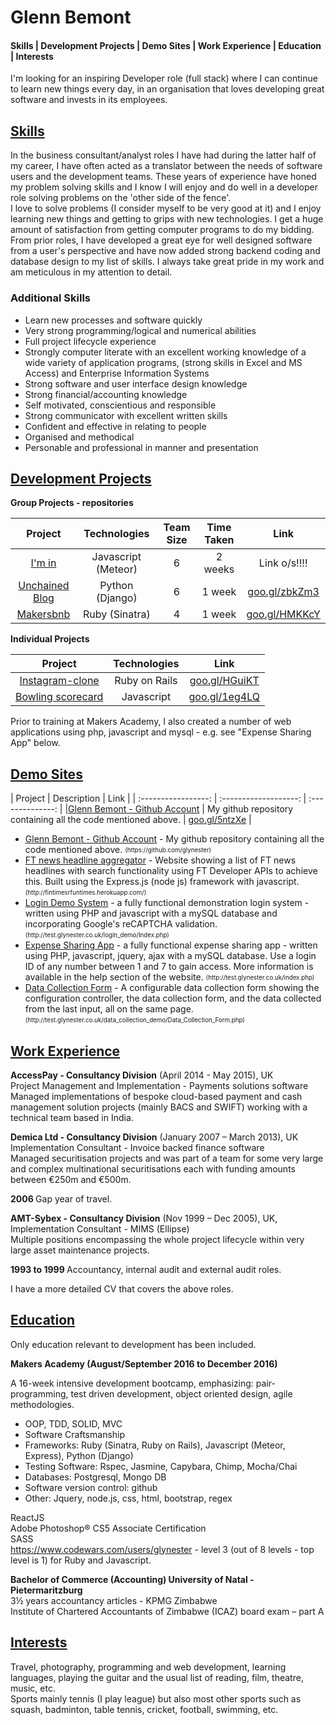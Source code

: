 <h1>Glenn Bemont</h1>

<div id="TOC"><h4>
   <a href="#skills">Skills | </a>
   <a href="#Development-Projects">Development Projects | </a>
   <a href="#Demo-Websites">Demo Sites | </a>
   <a href="#Work Experience">Work Experience | </a>
   <a href="#Education">Education | </a>
   <a href="#Interests">Interests</a></h4>
</div>

I'm looking for an inspiring Developer role (full stack) where I can continue to learn new things every day, in an organisation that loves developing great software and invests in its employees.

<div id="skills"><h2><a href="#TOC">Skills</a></h2></div>
In the business consultant/analyst roles I have had during the latter half of my career, I have often acted as a translator between the needs of software users and the development teams.
These years of experience have honed my problem solving skills and I know I will enjoy and do well in a developer role solving problems on the 'other side of the fence'.<br>
I love to solve problems (I consider myself to be very good at it) and I enjoy learning new things and getting to grips with new technologies. I get a huge amount of satisfaction from getting computer programs to do my bidding.<br>
From prior roles, I have developed a great eye for well designed software from a user's perspective and have now added strong backend coding and database design to my list of skills. I always take great pride in my work and am meticulous in my attention to detail.<br> 

<h3>Additional Skills</h3>
<ul>
<li>Learn new processes and software quickly</li>
<li>Very strong programming/logical and numerical abilities</li>
<li>Full project lifecycle experience</li>
<li>Strongly computer literate with an excellent working knowledge of a wide variety of application programs, (strong skills in Excel and MS Access) and Enterprise Information Systems</li>
<li>Strong software and user interface design knowledge</li>
<li>Strong financial/accounting knowledge</li>
<li>Self motivated, conscientious and responsible</li>
<li>Strong communicator with excellent written skills</li>
<li>Confident and effective in relating to people</li>
<li>Organised and methodical</li>
<li>Personable and professional in manner and presentation</li>
</ul>

<div id="Development-Projects"><h2><a href="#TOC">Development Projects</a></h2></div>

<strong>Group Projects - repositories</strong><br>

| Project                                  | Technologies          | Team Size   | Time Taken   | Link             |
| :--------------:                         | :-------------------: | :---------: | :----------: | :--------------: | 
|<a target="_blank" href = "">I'm in</a>                       | Javascript (Meteor) | 6 | 2 weeks|  Link o/s!!!! |
|<a target="_blank" href = "https://github.com/glynester/unchained_blog">Unchained Blog</a>  | Python (Django)     | 6 | 1 week |<a target="_blank" href = "https://github.com/glynester/unchained_blog">goo.gl/zbkZm3</a>  |
|<a target="_blank" href = "https://github.com/glynester/makersbnb">Makersbnb</a>       | Ruby (Sinatra)      | 4 | 1 week |<a target="_blank" href = "https://github.com/glynester/makersbnb">goo.gl/HMKKcY</a> |

<strong>Individual Projects</strong>

| Project             | Technologies          |  Link            |
| :-----------------: | :-------------------: | :--------------: | 
| <a target="_blank" href = "https://github.com/glynester/instagram-challenge">Instagram-clone</a>  | Ruby on Rails | <a target="_blank" href = "https://github.com/glynester/instagram-challenge">goo.gl/HGuiKT</a> |
| <a target="_blank" href = "https://github.com/glynester/bowling-challenge">Bowling scorecard</a>| Javascript    | <a target="_blank" href = "https://github.com/glynester/bowling-challenge">goo.gl/1eg4LQ</a> |

Prior to training at Makers Academy, I also created a number of web applications using php, javascript and mysql - e.g. see "Expense Sharing App" below.  

<div id="Demo-Websites"><h2><a href="#TOC">Demo Sites</a></h2></div>
| Project             | Description          |  Link            |
| :-----------------: | :-------------------: | :--------------: | 
|<a target="_blank" href = "https://github.com/glynester">Glenn Bemont - Github Account</a>  | My github repository containing all the code mentioned above. | <a target="_blank" href = "https://github.com/glynester">goo.gl/5ntzXe</a> |

<ul>
<li><a target="_blank" href = "http://bit.ly/2vHD7s6">Glenn Bemont - Github Account</a> -  
My github repository containing all the code mentioned above. <sub><sup>(https://github.com/glynester)</sup></sub></li>
<li><a target="_blank" href = "http://fintimesrfuntimes.herokuapp.com/">FT news headline aggregator</a> -  
Website showing a list of FT news headlines with search functionality using FT Developer APIs to achieve this. Built using the Express.js (node js) framework with javascript.<sub><sup>(http://fintimesrfuntimes.herokuapp.com/)</sup></sub></li>
<li><a href = "http://test.glynester.co.uk/login_demo/Index.php" target="_blank">Login Demo System</a> -  
a fully functional demonstration login system - written using PHP and javascript with a mySQL database and incorporating Google's reCAPTCHA validation. <sub><sup>(http://test.glynester.co.uk/login_demo/Index.php)</sup></sub></li>
<li><a href = "http://test.glynester.co.uk/index.php" target="_blank">Expense Sharing App</a> -  
a fully functional expense sharing app - written using PHP, javascript, jquery, ajax with a mySQL database. Use a login ID of any number between 1 and 7 to gain access. More information is available in the help section of the website. <sub><sup>(http://test.glynester.co.uk/index.php)</sup></sub></li>
<li><a href = "http://test.glynester.co.uk/data_collection_demo/Data_Collection_Form.php" target="_blank">Data Collection Form</a> -  
A configurable data collection form showing the configuration controller, the data collection form, and the data collected from the last input, all on the same page. <sub><sup>(http://test.glynester.co.uk/data_collection_demo/Data_Collection_Form.php)</sup></sub></li>
</ul>

<div id="Work Experience"><h2><a href="#TOC">Work Experience</a></h2></div>
<b>AccessPay - Consultancy Division</b> (April 2014 - May 2015), UK<br>
Project Management and Implementation - Payments solutions software<br>
Managed implementations of bespoke cloud-based payment and cash management solution projects (mainly BACS and SWIFT) working with a technical team based in India.<br> 

<b>Demica Ltd - Consultancy Division</b> (January 2007 – March 2013), UK<br>
Implementation Consultant - Invoice backed finance software<br>
Managed securitisation projects and was part of a team for some very large and complex multinational securitisations each with funding amounts between €250m and €500m.<br>

<b>2006 </b> Gap year of travel.

<b>AMT-Sybex - Consultancy Division</b> (Nov 1999 – Dec 2005), UK,<br>
Implementation Consultant - MIMS (Ellipse)<br>
Multiple positions encompassing the whole project lifecycle within very large asset maintenance projects.<br> 

<b>1993 to 1999 </b> Accountancy, internal audit and external audit roles.

I have a more detailed CV that covers the above roles.

<div id="Education"><h2><a href="#TOC">Education</a></h2></div>
Only education relevant to development has been included.

<strong>Makers Academy (August/September 2016 to December 2016)</strong>

A 16-week intensive development bootcamp, emphasizing:
pair-programming, test driven development, object oriented design, agile methodologies.  

<ul>
<li>OOP, TDD, SOLID, MVC</li>
<li>Software Craftsmanship</li>
<li>Frameworks: Ruby (Sinatra, Ruby on Rails), Javascript (Meteor, Express), Python (Django)</li>
<li>Testing Software: Rspec, Jasmine, Capybara, Chimp, Mocha/Chai</li>
<li>Databases: Postgresql, Mongo DB</li>
<li>Software version control: github</li>
<li>Other: Jquery, node.js, css, html, bootstrap, regex</li>
</ul>

ReactJS  
Adobe Photoshop® CS5 Associate Certification  
SASS  
https://www.codewars.com/users/glynester - level 3 (out of 8 levels - top level is 1) for Ruby and Javascript.   

<strong>Bachelor of Commerce (Accounting) University of Natal - Pietermaritzburg</strong><br>
3½ years accountancy articles - KPMG Zimbabwe<br>
Institute of Chartered Accountants of Zimbabwe (ICAZ) board exam – part A
 

<div id="Interests"><h2><a href="#TOC">Interests</a></h2></div>
Travel, photography, programming and web development, learning languages, playing the guitar and the usual list of reading, film, theatre, music, etc.<br>
Sports mainly tennis (I play league) but also most other sports such as squash, badminton, table tennis, cricket, football, swimming, etc.<br>
